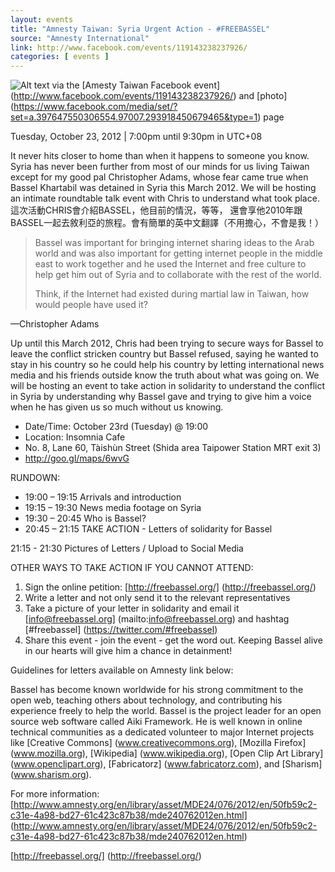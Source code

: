 ```yaml
---
layout: events
title: "Amnesty Taiwan: Syria Urgent Action - #FREEBASSEL"
source: "Amnesty International"
link: http://www.facebook.com/events/119143238237926/
categories: [ events ]
---
```

![Alt text](https://fbcdn-sphotos-d-a.akamaihd.net/hphotos-ak-ash3/523050_397648526973123_190284685_n.jpg)
via the [Amesty Taiwan Facebook event] (http://www.facebook.com/events/119143238237926/) and [photo] (https://www.facebook.com/media/set/?set=a.397647550306554.97007.293918450679465&type=1) page

Tuesday, October 23, 2012 | 7:00pm until 9:30pm in UTC+08

It never hits closer to home than when it happens to someone you know. Syria has never been further from most of our minds for us living Taiwan except for my good pal Christopher Adams, whose fear came true when Bassel Khartabil was detained in Syria this March 2012. We will be hosting an intimate roundtable talk event with Chris to understand what took place. 這次活動CHRIS會介紹BASSEL，他目前的情況，等等， 還會享他2010年跟BASSEL一起去敘利亞的旅程。會有簡單的英中文翻譯（不用擔心，不會是我！）

<blockquote>
Bassel was important for bringing internet sharing ideas to the Arab world and was also important for getting internet people in the middle east to work together and he used the Internet and free culture to help get him out of Syria and to collaborate with the rest of the world.<br/>

Think, if the Internet had existed during martial law in Taiwan, how would people have used it?
</blockquote>
—Christopher Adams

Up until this March 2012, Chris had been trying to secure ways for Bassel to leave the conflict stricken country but Bassel refused, saying he wanted to stay in his country so he could help his country by letting international news media and his friends outside know the truth about what was going on. We will be hosting an event to take action in solidarity to understand the conflict in Syria by understanding why Bassel gave and trying to give him a voice when he has given us so much without us knowing.

* Date/Time: October 23rd (Tuesday) @ 19:00
* Location: Insomnia Cafe 
* No. 8, Lane 60, Tàishùn Street (Shida area Taipower Station MRT exit 3)
* http://goo.gl/maps/6wvG

RUNDOWN:

* 19:00 – 19:15 Arrivals and introduction
* 19:15 – 19:30 News media footage on Syria
* 19:30 – 20:45 Who is Bassel?
* 20:45 – 21:15 TAKE ACTION - Letters of solidarity for Bassel

21:15 - 21:30 Pictures of Letters / Upload to Social Media

OTHER WAYS TO TAKE ACTION IF YOU CANNOT ATTEND:
1. Sign the online petition: [http://freebassel.org/] (http://freebassel.org/)
2. Write a letter and not only send it to the relevant representatives
3. Take a picture of your letter in solidarity and email it [info@freebassel.org] (mailto:info@freebassel.org) and hashtag [#freebassel] (https://twitter.com/#freebassel)
4. Share this event - join the event - get the word out. Keeping Bassel alive in our hearts will give him a chance in detainment!

Guidelines for letters available on Amnesty link below:

Bassel has become known worldwide for his strong commitment to the open web, teaching others about technology, and contributing his experience freely to help the world. Bassel is the project leader for an open source web software called Aiki Framework. He is well known in online technical communities as a dedicated volunteer to major Internet projects like [Creative Commons] (www.creativecommons.org), [Mozilla Firefox] (www.mozilla.org), [Wikipedia] (www.wikipedia.org), [Open Clip Art Library] (www.openclipart.org), [Fabricatorz] (www.fabricatorz.com), and [Sharism] (www.sharism.org).

For more information:
[http://www.amnesty.org/en/library/asset/MDE24/076/2012/en/50fb59c2-c31e-4a98-bd27-61c423c87b38/mde240762012en.html] (http://www.amnesty.org/en/library/asset/MDE24/076/2012/en/50fb59c2-c31e-4a98-bd27-61c423c87b38/mde240762012en.html)

[http://freebassel.org/] (http://freebassel.org/)
